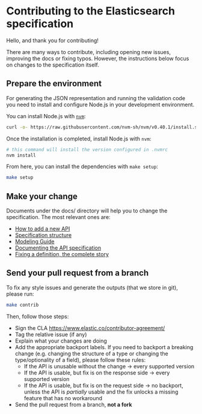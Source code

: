 # Contributing to the Elasticsearch specification

Hello, and thank you for contributing!

There are many ways to contribute, including opening new issues, improving the docs or fixing typos. However, the instructions below focus on changes to the specification itself.

## Prepare the environment

For generating the JSON representation and running the validation code you need
to install and configure Node.js in your development environment.

You can install Node.js with [`nvm`](https://github.com/nvm-sh/nvm):

```sh
curl -o- https://raw.githubusercontent.com/nvm-sh/nvm/v0.40.1/install.sh | bash
```

Once the installation is completed, install Node.js with `nvm`:

```sh
# this command will install the version configured in .nvmrc
nvm install
```

From here, you can install the dependencies with `make setup`:

```sh
make setup
```

## Make your change

Documents under the docs/ directory will help you to change the specification. The most relevant ones are:

 * [How to add a new API](docs/add-new-api.md)
 * [Specification structure](docs/specification-structure.md)
 * [Modeling Guide](docs/modeling-guide.md)
 * [Documenting the API specification](docs/doc-comments-guide.md)
 * [Fixing a definition, the complete story](docs/validation-example.md)


## Send your pull request from a branch

To fix any style issues and generate the outputs (that we store in git), please run:

```sh
make contrib
```

Then, follow those steps:

- Sign the CLA https://www.elastic.co/contributor-agreement/
- Tag the relative issue (if any)
- Explain what your changes are doing
- Add the appropriate backport labels. If you need to backport a breaking change (e.g. changing the structure of a type or changing the type/optionality of a field), please follow these rules:
  - If the API is unusable without the change -> every supported version
  - If the API is usable, but fix is on the response side -> every supported version
  - If the API is usable, but fix is on the request side -> no backport, unless the API is _partially_ usable and the fix unlocks a missing feature that has no workaround
- Send the pull request from a branch, **not a fork**
